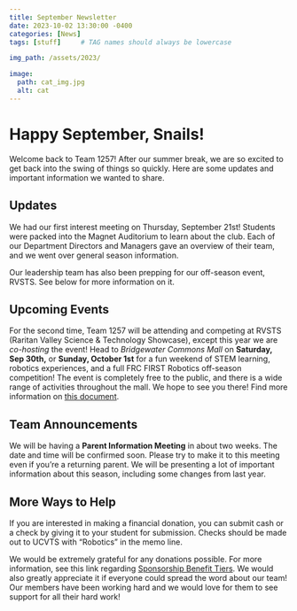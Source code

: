 ```yaml
---
title: September Newsletter
date: 2023-10-02 13:30:00 -0400
categories: [News]
tags: [stuff]     # TAG names should always be lowercase

img_path: /assets/2023/

image:
  path: cat_img.jpg
  alt: cat
---
```


# Happy September, Snails!

Welcome back to Team 1257! After our summer break, we are so excited to get
back into the swing of things so quickly. Here are some updates and important
information we wanted to share.

## Updates

We had our first interest meeting on Thursday, September 21st! Students were
packed into the Magnet Auditorium to learn about the club. Each of our Department
Directors and Managers gave an overview of their team, and we went over general
season information.

Our leadership team has also been prepping for our off-season event, RVSTS.
See below for more information on it.

## Upcoming Events

For the second time, Team 1257 will be attending and competing at RVSTS
(Raritan Valley Science & Technology Showcase), except this year we are *co-hosting* the
event! Head to *Bridgewater Commons Mall* on **Saturday, Sep 30th,** or **Sunday, October
1st** for a fun weekend of STEM learning, robotics experiences, and a full FRC FIRST
Robotics off-season competition! The event is completely free to the public, and there
is a wide range of activities throughout the mall. We hope to see you there! Find more
information on [this document](https://docs.google.com/document/d/1KGtVM7iFmKfV5h0uTVF8XkQ4eoToo3WzM5Zhgbo5b5s/edit).

## Team Announcements

We will be having a **Parent Information Meeting** in about two weeks. The date
and time will be confirmed soon. Please try to make it to this meeting even if you’re a
returning parent. We will be presenting a lot of important information about this season,
including some changes from last year.

## More Ways to Help

If you are interested in making a financial donation, you can submit cash or a
check by giving it to your student for submission. Checks should be made out to UCVTS
with “Robotics” in the memo line.

We would be extremely grateful for any donations possible. For more
information, see this link regarding [Sponsorship Benefit Tiers](https://drive.google.com/file/d/1nPp9li2x6V0kE9VLy1ntCecM3NLu6LfS/view?usp=sharing). We would also greatly
appreciate it if everyone could spread the word about our team! Our members have
been working hard and we would love for them to see support for all their hard work!
